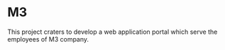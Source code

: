 # M3
This project craters to develop a web application portal which serve the employees of M3 company.
